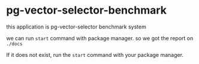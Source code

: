# pg-vector-selector-benchmark

this application is pg-vector-selector benchmark system

we can run `start` command with package manager.
so we got the report on `./docs`

If it does not exist, run the `start` command with your package manager.
